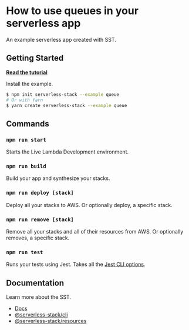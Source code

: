# How to use queues in your serverless app

An example serverless app created with SST.

## Getting Started

[**Read the tutorial**](https://serverless-stack.com/examples/how-to-use-queues-in-your-serverless-app.html)

Install the example.

```bash
$ npm init serverless-stack --example queue
# Or with Yarn
$ yarn create serverless-stack --example queue
```

## Commands

### `npm run start`

Starts the Live Lambda Development environment.

### `npm run build`

Build your app and synthesize your stacks.

### `npm run deploy [stack]`

Deploy all your stacks to AWS. Or optionally deploy, a specific stack.

### `npm run remove [stack]`

Remove all your stacks and all of their resources from AWS. Or optionally removes, a specific stack.

### `npm run test`

Runs your tests using Jest. Takes all the [Jest CLI options](https://jestjs.io/docs/en/cli).

## Documentation

Learn more about the SST.

- [Docs](https://docs.serverless-stack.com/)
- [@serverless-stack/cli](https://docs.serverless-stack.com/packages/cli)
- [@serverless-stack/resources](https://docs.serverless-stack.com/packages/resources)
